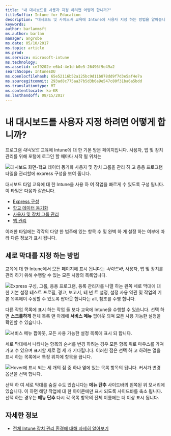 ```yaml
---
title: "내 대시보드를 사용자 지정 하려면 어떻게 합니까?"
titleSuffix: Intune for Education
description: "대시보드 및 사이드바 교육에 Intune에 사용자 지정 하는 방법을 알아봅니다."
keywords: 
author: barlanmsft
ms.author: barlan
manager: angrobe
ms.date: 05/10/2017
ms.topic: article
ms.prod: 
ms.service: microsoft-intune
ms.technology: 
ms.assetid: ce79202e-e6b4-4e1d-b0e5-26496f9e49a2
searchScope: IntuneEDU
ms.openlocfilehash: 65e52116b52a125bc9d11b878dd9f7d3e5af4e7a
ms.sourcegitcommit: 293ad8c775aa37b5d3b6a9e547c80f31ba6a5bdd
ms.translationtype: MT
ms.contentlocale: ko-KR
ms.lasthandoff: 08/15/2017
---
```

# <a name="how-do-i-customize-my-dashboard"></a>내 대시보드를 사용자 지정 하려면 어떻게 합니까?

프로그램 _대시보드_ 교육에 Intune에 대 한 기본 방문 페이지입니다. 사용자, 앱 및 장치 관리를 위해 포털에 로그인 할 때마다 시작 될 위치는

  ![대시보드 화면-학교 데이터 동기화 사용자 및 장치 그룹을 관리 하 고 응용 프로그램 타일을 관리할에 express 구성을 보여 줍니다.](./media/dashboard-001-landing-page.png)

대시보드 타일 교육에 대 한 Intune을 사용 하 여 작업을 빠르게 수 있도록 구성 됩니다. 이 타일은 다음과 같습니다.

- [Express 구성](what-is-express-configuration.md)
- [학교 데이터 동기화](what-is-school-data-sync.md)
- [사용자 및 장치 그룹 관리](what-are-groups.md)
- [앱 관리](how-to-add-apps.md)

이러한 타일에는 각각의 다양 한 범주에 있는 항목 수 및 완벽 하 게 설정 하는 여부에 따라 다른 정보가 표시 됩니다.

## <a name="how-do-i-customize-the-sidebar"></a>세로 막대를 지정 하는 방법

교육에 대 한 Intune에서 모든 페이지에 표시 됩니다는 _사이드바_, 사용자, 앱 및 장치를 관리 하기 위해 수행할 수 있는 모든 사항의 목록입니다.

  ![Express 구성, 그룹, 응용 프로그램, 등록 관리자를 나열 하는 왼쪽 세로 막대에 대 한 기본 설정 테스트 프로필, 경고, 보고서, 테 넌 트 설정, 설정 사용 약관 및 작업의 기본 목록에이 수정할 수 있도록 팝아웃 합니다는 all, 참조를 수행 합니다.](./media/dashboard-002-left-sidebar-list.png)

다른 작업 목록에 표시 하는 작업 들 보다 교육에 Intune을 수행할 수 있습니다. 선택 하면 **스크롤하게** 전체 목록 맨 아래에 **서비스 메뉴** 팝아웃 되며 모든 사용 가능한 설정을 확인할 수 있습니다.

  ![서비스 메뉴 팝아웃, 모든 사용 가능한 설정 목록에 표시 되 합니다.](./media/dashboard-003-change-sidebar-popout.png)

세로 막대에서 나타나는 항목의 순서를 변경 하려는 경우 모든 항목 위로 마우스를 가져가고 수 있으며 표시할 세로 점 세 개 기다립니다. 이러한 점은 선택 하 고 하려는 열을 표시 하는 목록에서 특정 위치에 항목을 끕니다.

  ![Hover에 표시 되는 세 개의 점 중 하나 옆에 있는 목록 항목의 됩니다. 커서가 변경 옵션을 선택 합니다.](./media/dashboard-004-editing-sidebar.png)

선택 하 여 세로 막대를 숨길 수도 있습니다는 __메뉴 단추__ 사이드바의 왼쪽된 위 모서리에 있습니다. 이 하면 해당 작업에 대 한 아이콘에만 표시 되도록 사이드바를 축소 됩니다. 선택 하는 경우는 __메뉴 단추__ 다시 각 목록 항목의 전체 이름에는 더 이상 표시 됩니다.  

## <a name="find-out-more"></a>자세한 정보

- [전체 Intune 장치 관리 환경에 대해 자세히 알아보기](https://docs.microsoft.com/intune/understand-explore/introduction-to-microsoft-intune)
